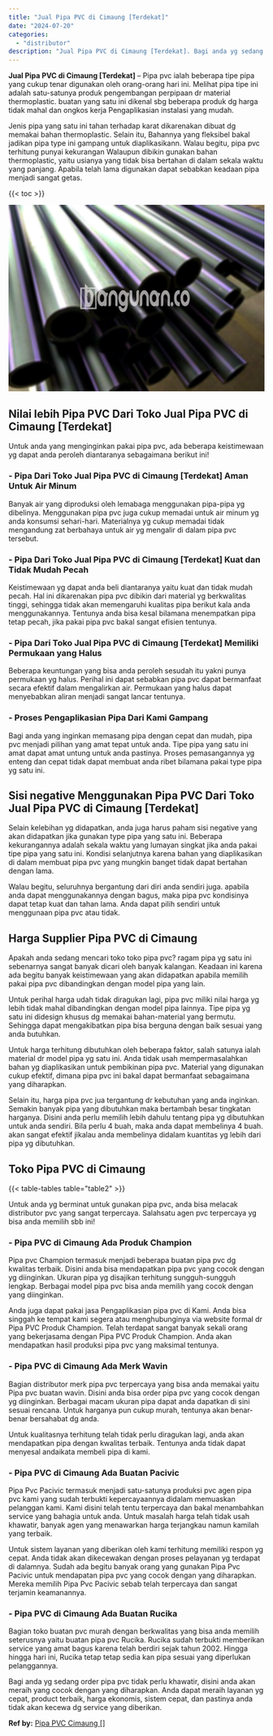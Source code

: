 ```yaml
---
title: "Jual Pipa PVC di Cimaung [Terdekat]"
date: "2024-07-20"
categories: 
  - "distributor"
description: "Jual Pipa PVC di Cimaung [Terdekat]. Bagi anda yg sedang order pipa pvc tidak perlu khawatir, disini anda akan meraih yang cocok dengan yang diharapkan. Anda..."
---
```


**Jual Pipa PVC di Cimaung \[Terdekat\]** – Pipa pvc ialah beberapa tipe pipa yang cukup tenar digunakan oleh orang-orang hari ini. Melihat pipa tipe ini adalah satu-satunya produk pengembangan perpipaan dr material thermoplastic. buatan yang satu ini dikenal sbg beberapa produk dg harga tidak mahal dan ongkos kerja Pengaplikasian instalasi yang mudah.

Jenis pipa yang satu ini tahan terhadap karat dikarenakan dibuat dg memakai bahan thermoplastic. Selain itu, Bahannya yang fleksibel bakal jadikan pipa type ini gampang untuk diaplikasikann. Walau begitu, pipa pvc terhitung punyai kekurangan Walaupun dibikin gunakan bahan thermoplastic, yaitu usianya yang tidak bisa bertahan di dalam sekala waktu yang panjang. Apabila telah lama digunakan dapat sebabkan keadaan pipa menjadi sangat getas.

{{< toc >}}

![Jual Pipa PVC di Cimaung [Terdekat]](/images/jaul-pipa-pvc-07.png)

## Nilai lebih Pipa PVC Dari Toko Jual Pipa PVC di Cimaung \[Terdekat\]

Untuk anda yang menginginkan pakai pipa pvc, ada beberapa keistimewaan yg dapat anda peroleh diantaranya sebagaimana berikut ini!

### \- Pipa Dari Toko Jual Pipa PVC di Cimaung \[Terdekat\] Aman Untuk Air Minum

Banyak air yang diproduksi oleh lemabaga menggunakan pipa-pipa yg dibelinya. Menggunakan pipa pvc juga cukup memadai untuk air minum yg anda konsumsi sehari-hari. Materialnya yg cukup memadai tidak mengandung zat berbahaya untuk air yg mengalir di dalam pipa pvc tersebut.

### \- Pipa Dari Toko Jual Pipa PVC di Cimaung \[Terdekat\] Kuat dan Tidak Mudah Pecah

Keistimewaan yg dapat anda beli diantaranya yaitu kuat dan tidak mudah pecah. Hal ini dikarenakan pipa pvc dibikin dari material yg berkwalitas tinggi, sehingga tidak akan memengaruhi kualitas pipa berikut kala anda menggunakannya. Tentunya anda bisa kesal bilamana menempatkan pipa tetap pecah, jika pakai pipa pvc bakal sangat efisien tentunya.

### \- Pipa Dari Toko Jual Pipa PVC di Cimaung \[Terdekat\] Memiliki Permukaan yang Halus

Beberapa keuntungan yang bisa anda peroleh sesudah itu yakni punya permukaan yg halus. Perihal ini dapat sebabkan pipa pvc dapat bermanfaat secara efektif dalam mengalirkan air. Permukaan yang halus dapat menyebabkan aliran menjadi sangat lancar tentunya.

### \- Proses Pengaplikasian Pipa Dari Kami Gampang

Bagi anda yang inginkan memasang pipa dengan cepat dan mudah, pipa pvc menjadi pilihan yang amat tepat untuk anda. Tipe pipa yang satu ini amat dapat amat untung untuk anda pastinya. Proses pemasangannya yg enteng dan cepat tidak dapat membuat anda ribet bilamana pakai type pipa yg satu ini.

## Sisi negative Menggunakan Pipa PVC Dari Toko Jual Pipa PVC di Cimaung \[Terdekat\]

Selain kelebihan yg didapatkan, anda juga harus paham sisi negative yang akan didapatkan jika gunakan type pipa yang satu ini. Beberapa kekurangannya adalah sekala waktu yang lumayan singkat jika anda pakai tipe pipa yang satu ini. Kondisi selanjutnya karena bahan yang diaplikasikan di dalam membuat pipa pvc yang mungkin banget tidak dapat bertahan dengan lama.

Walau begitu, seluruhnya bergantung dari diri anda sendiri juga. apabila anda dapat menggunakannya dengan bagus, maka pipa pvc kondisinya dapat tetap kuat dan tahan lama. Anda dapat pilih sendiri untuk menggunaan pipa pvc atau tidak.

## Harga Supplier Pipa PVC di Cimaung

Apakah anda sedang mencari toko toko pipa pvc? ragam pipa yg satu ini sebenarnya sangat banyak dicari oleh banyak kalangan. Keadaan ini karena ada begitu banyak keistimewaan yang akan didapatkan apabila memilih pakai pipa pvc dibandingkan dengan model pipa yang lain.

Untuk perihal harga udah tidak diragukan lagi, pipa pvc miliki nilai harga yg lebih tidak mahal dibandingkan dengan model pipa lainnya. Tipe pipa yg satu ini didesign khusus dg memakai bahan-material yang bermutu. Sehingga dapat mengakibatkan pipa bisa berguna dengan baik sesuai yang anda butuhkan.

Untuk harga terhitung dibutuhkan oleh beberapa faktor, salah satunya ialah material dr model pipa yg satu ini. Anda tidak usah mempermasalahkan bahan yg diaplikasikan untuk pembikinan pipa pvc. Material yang digunakan cukup efektif, dimana pipa pvc ini bakal dapat bermanfaat sebagaimana yang diharapkan.

Selain itu, harga pipa pvc jua tergantung dr kebutuhan yang anda inginkan. Semakin banyak pipa yang dibutuhkan maka bertambah besar tingkatan harganya. Disini anda perlu memilih lebih dahulu tentang pipa yg dibutuhkan untuk anda sendiri. Bila perlu 4 buah, maka anda dapat membelinya 4 buah. akan sangat efektif jikalau anda membelinya didalam kuantitas yg lebih dari pipa yg dibutuhkan.

## Toko Pipa PVC di Cimaung

{{< table-tables table="table2" >}}

Untuk anda yg berminat untuk gunakan pipa pvc, anda bisa melacak distributor pvc yang sangat terpercaya. Salahsatu agen pvc terpercaya yg bisa anda memilih sbb ini!

### \- Pipa PVC di Cimaung Ada Produk Champion

Pipa pvc Champion termasuk menjadi beberapa buatan pipa pvc dg kwalitas terbaik. Disini anda bisa mendapatkan pipa pvc yang cocok dengan yg diinginkan. Ukuran pipa yg disajikan terhitung sungguh-sungguh lengkap. Berbagai model pipa pvc bisa anda memilih yang cocok dengan yang diinginkan.

Anda juga dapat pakai jasa Pengaplikasian pipa pvc di Kami. Anda bisa singgah ke tempat kami segera atau menghubunginya via website formal dr Pipa PVC Produk Champion. Telah terdapat sangat banyak sekali orang yang bekerjasama dengan Pipa PVC Produk Champion. Anda akan mendapatkan hasil produksi pipa pvc yang maksimal tentunya.

### \- Pipa PVC di Cimaung Ada Merk Wavin

Bagian distributor merk pipa pvc terpercaya yang bisa anda memakai yaitu Pipa pvc buatan wavin. Disini anda bisa order pipa pvc yang cocok dengan yg diinginkan. Berbagai macam ukuran pipa dapat anda dapatkan di sini sesuai rencana. Untuk harganya pun cukup murah, tentunya akan benar-benar bersahabat dg anda.

Untuk kualitasnya terhitung telah tidak perlu diragukan lagi, anda akan mendapatkan pipa dengan kwalitas terbaik. Tentunya anda tidak dapat menyesal andaikata membeli pipa di kami.

### \- Pipa PVC di Cimaung Ada Buatan Pacivic

Pipa Pvc Pacivic termasuk menjadi satu-satunya produksi pvc agen pipa pvc kami yang sudah terbukti kepercayaannya didalam memuaskan pelanggan kami. Kami disini telah tentu terpercaya dan bakal menambahkan service yang bahagia untuk anda. Untuk masalah harga telah tidak usah khawatir, banyak agen yang menawarkan harga terjangkau namun kamilah yang terbaik.

Untuk sistem layanan yang diberikan oleh kami terhitung memiliki respon yg cepat. Anda tidak akan dikecewakan dengan proses pelayanan yg terdapat di dalamnya. Sudah ada begitu banyak orang yang gunakan Pipa Pvc Pacivic untuk mendapatan pipa pvc yang cocok dengan yang diharapkan. Mereka memilih Pipa Pvc Pacivic sebab telah terpercaya dan sangat terjamin keamanannya.

### \- Pipa PVC di Cimaung Ada Buatan Rucika

Bagian toko buatan pvc murah dengan berkwalitas yang bisa anda memilih seterusnya yaitu buatan pipa pvc Rucika. Rucika sudah terbukti memberikan service yang amat bagus karena telah berdiri sejak tahun 2002. Hingga hingga hari ini, Rucika tetap tetap sedia kan pipa sesuai yang diperlukan pelanggannya.

Bagi anda yg sedang order pipa pvc tidak perlu khawatir, disini anda akan meraih yang cocok dengan yang diharapkan. Anda dapat meraih layanan yg cepat, product terbaik, harga ekonomis, sistem cepat, dan pastinya anda tidak akan kecewa dg service yang diberikan.

**Ref by:** [Pipa PVC Cimaung []](https://id.wikipedia.org/wiki/Pipa)
